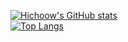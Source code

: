 [![Hichoow's GitHub stats](https://github-readme-stats.vercel.app/api?username=Hichoow)](https://github.com/Hichoow) </br> [![Top Langs](https://github-readme-stats.vercel.app/api/top-langs/?username=Hichoow)](https://github.com/Hichoow)
